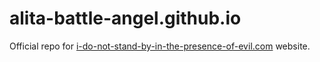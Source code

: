 # alita-battle-angel.github.io
Official repo for [i-do-not-stand-by-in-the-presence-of-evil.com](https://i-do-not-stand-by-in-the-presence-of-evil.com) website.
